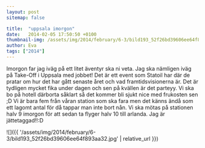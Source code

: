 ```yaml
---
layout: post
sitemap: false

title:  "uppsala imorgon"
date:   2014-02-05 17:50:50 +0100
thumbnail-img: /assets/img/2014/february/6-3/bild193_52f26bd39606ee64f893aa32.jpg
author: Eva
tags: ["2014"]
---
```


Imorgon far jag iväg på ett litet äventyr ska ni veta. Jag ska nämligen iväg på Take-Off i Uppsala med jobbet! Det är ett event som Statoil har där de pratar om hur det har gått senaste året och vad framtidsvisionerna är. Det är tydligen mycket fika under dagen och sen på kvällen är det parteyy. Vi ska bo på hotell därborta såklart så det kommer bli sjukt nice med frukosten sen ;D Vi är bara fem från våran station som ska fara men det känns ändå som ett lagomt antal för då tappar man inte bort nån. Vi ska mötas på stationen halv 9 imorgon för att sedan ta flyger halv 10 till arlanda. Jag är jättetaggad!!:D

![]({{ '/assets/img/2014/february/6-3/bild193_52f26bd39606ee64f893aa32.jpg'  | relative_url }})

